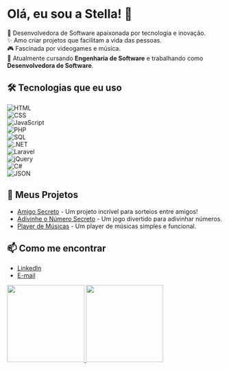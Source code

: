 
# Olá, eu sou a Stella! 👋  

🌌 Desenvolvedora de Software apaixonada por tecnologia e inovação.  
✨ Amo criar projetos que facilitam a vida das pessoas.  
🎮 Fascinada por videogames e música.  
🎯 Atualmente cursando **Engenharia de Software** e trabalhando como **Desenvolvedora de Software**.  

## 🛠️ Tecnologias que eu uso  
![HTML](https://img.shields.io/badge/HTML5-E34F26?style=flat&logo=html5&logoColor=white)  
![CSS](https://img.shields.io/badge/CSS3-1572B6?style=flat&logo=css3&logoColor=white)  
![JavaScript](https://img.shields.io/badge/JavaScript-F7DF1E?style=flat&logo=javascript&logoColor=black)  
![PHP](https://img.shields.io/badge/PHP-777BB4?style=flat&logo=php&logoColor=white)  
![SQL](https://img.shields.io/badge/SQL-4479A1?style=flat&logo=sql&logoColor=white)  
![.NET](https://img.shields.io/badge/.NET-512BD4?style=flat&logo=dotnet&logoColor=white)  
![Laravel](https://img.shields.io/badge/Laravel-FF2D20?style=flat&logo=laravel&logoColor=white)  
![jQuery](https://img.shields.io/badge/jQuery-0769AD?style=flat&logo=jquery&logoColor=white)  
![C#](https://img.shields.io/badge/C%23-239120?style=flat&logo=c-sharp&logoColor=white)  
![JSON](https://img.shields.io/badge/JSON-000000?style=flat&logo=json&logoColor=white)  

## 🌟 Meus Projetos  
- [Amigo Secreto](https://stellag2003.github.io/AmigoSecreto/) - Um projeto incrível para sorteios entre amigos!  
- [Adivinhe o Número Secreto](https://stellag2003.github.io/AdivinheONumeroSecreto/) - Um jogo divertido para adivinhar números.  
- [Player de Músicas](https://stellag2003.github.io/PlayerMusicas/) - Um player de músicas simples e funcional.  

## 📫 Como me encontrar  
- [LinkedIn](https://www.linkedin.com/in/stella-goncalves-mendonca)  
- [E-mail](mailto:stellagmendonca@gmail.com)  


<div>
  <a href="https://github.com/stellag2003">
    <img loading="lazy" height="180em" src="https://github-readme-stats.vercel.app/api/top-langs/?username=stellag2003&layout=compact&langs_count=7&theme=dracula"/>
    <img loading="lazy" height="180em" src="https://github-readme-stats.vercel.app/api?username=stellag2003&show_icons=true&theme=dracula&count_private=true"/>
  </a>
</div>


